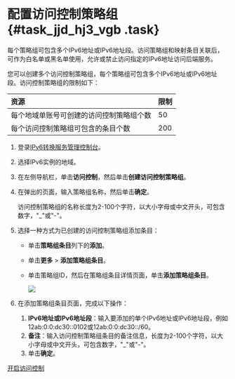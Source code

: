# 配置访问控制策略组 {#task_jjd_hj3_vgb .task}

每个策略组可包含多个IPv6地址或IPv6地址段。访问策略组和映射条目关联后，可作为白名单或黑名单使用，允许或禁止访问指定的IPv6地址访问后端服务。

您可以创建多个访问控制策略组，每个策略组可包含多个IPv6地址或IPv6地址段。访问控制策略组的限制如下：

|资源|限制|
|:-|:-|
|每个地域单账号可创建的访问控制策略组个数|50|
|每个访问控制策略组可包含的条目个数|200|

1.  登录[IPv6转换服务管理控制台](https://ipv6trans.console.aliyun.com/instances/cn-hangzhou)。 
2.  选择IPv6实例的地域。 
3.  在左侧导航栏，单击**访问控制**，然后单击**创建访问控制策略组**。 
4.  在弹出的页面，输入策略组名称，然后单击**确定**。 

    访问控制策略组的名称长度为2-100个字符，以大小字母或中文开头，可包含数字，"\_"或"-"。

5.  选择一种方式为已创建的访问控制策略组添加条目： 
    -   单击**策略组条目**列下的**添加**。
    -   单击**更多** \> **添加策略组条目**。
    -   单击策略组ID，然后在策略组条目详情页面，单击**添加策略组条目**。

        ![](http://static-aliyun-doc.oss-cn-hangzhou.aliyuncs.com/assets/img/126431/156878962638955_zh-CN.png)

6.  在添加策略组条目页面，完成以下操作： 
    1.  **IPv6地址或IPv6地址段**：输入要添加的单个IPv6地址或IPv6地址段，例如12ab:0:0:dc30::0102或12ab:0:0:dc30::/60。 
    2.  **备注**：输入访问控制策略组条目的备注信息，长度为2-100个字符，以大小字母或中文开头，可包含数字，"\_"或"-"。 
    3.  单击**确定**。 

[开启访问控制](cn.zh-CN/用户指南/访问控制/开启访问控制.md#)

